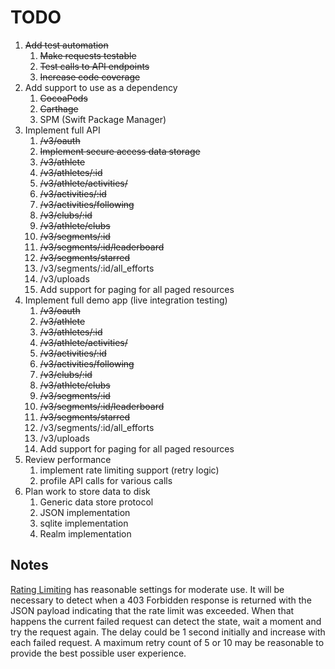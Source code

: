 # TODO

1. ~~Add test automation~~
   1. ~~Make requests testable~~
   1. ~~Test calls to API endpoints~~
   1. ~~Increase code coverage~~
1. Add support to use as a dependency
   1. ~~CocoaPods~~
   1. ~~Carthage~~  
   1. SPM (Swift Package Manager)
1. Implement full API
   1. ~~/v3/oauth~~
   1. ~~Implement secure access data storage~~
   1. ~~/v3/athlete~~
   1. ~~/v3/athletes/:id~~
   1. ~~/v3/athlete/activities/~~
   1. ~~/v3/activities/:id~~
   1. ~~/v3/activities/following~~
   1. ~~/v3/clubs/:id~~
   1. ~~/v3/athlete/clubs~~
   1. ~~/v3/segments/:id~~
   1. ~~/v3/segments/:id/leaderboard~~
   1. ~~/v3/segments/starred~~
   1. /v3/segments/:id/all_efforts
   1. /v3/uploads
   1. Add support for paging for all paged resources
1. Implement full demo app (live integration testing)
   1. ~~/v3/oauth~~
   1. ~~/v3/athlete~~
   1. ~~/v3/athletes/:id~~
   1. ~~/v3/athlete/activities/~~
   1. ~~/v3/activities/:id~~
   1. ~~/v3/activities/following~~
   1. ~~/v3/clubs/:id~~
   1. ~~/v3/athlete/clubs~~
   1. ~~/v3/segments/:id~~
   1. ~~/v3/segments/:id/leaderboard~~
   1. ~~/v3/segments/starred~~
   1. /v3/segments/:id/all_efforts
   1. /v3/uploads
   1. Add support for paging for all paged resources
1. Review performance
   1. implement rate limiting support (retry logic)
   1. profile API calls for various calls
1. Plan work to store data to disk
   1. Generic data store protocol
   1. JSON implementation
   1. sqlite implementation
   1. Realm implementation

## Notes

[Rating Limiting](http://strava.github.io/api/#rate-limiting
) has reasonable settings for moderate use. It will be necessary to detect when a 403 Forbidden response is returned with the JSON payload indicating that the rate limit was exceeded. When that happens the current failed request can detect the state, wait a moment and try the request again. The delay could be 1 second initially and increase with each failed request. A maximum retry count of 5 or 10 may be reasonable to provide the best possible user experience.  
